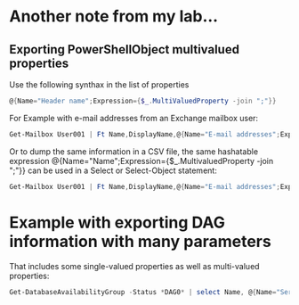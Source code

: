 # Another note from my lab...

## Exporting PowerShellObject multivalued properties

Use the following synthax in the list of properties

```PowerShell
@{Name="Header name";Expression={$_.MultiValuedProperty -join ";"}}
```

For Example with e-mail addresses from an Exchange mailbox user:

```PowerShell
Get-Mailbox User001 | Ft Name,DisplayName,@{Name="E-mail addresses";Expression={$_.proxyaddresses -join ";"}}
```

Or to dump the same information in a CSV file, the same hashatable expression @{Name="Name";Expression={$_.MultivaluedProperty -join ";"}} can be used in a Select or Select-Object statement:

```PowerShell
Get-Mailbox User001 | Ft Name,DisplayName,@{Name="E-mail addresses";Expression={$_.proxyaddresses -join ";"}} | Export-CSV -NoTypeInformation c:\temp\MyMailboxAddresses.csv
```

# Example with exporting DAG information with many parameters

That includes some single-valued properties as well as multi-valued properties:

```PowerShell
Get-DatabaseAvailabilityGroup -Status *DAG0* | select Name, @{Name="Servers"; Expression={$_.Servers -join ";"}}, WitnessServer, WitnessDirectory, AlternateWitnessServer, AlternateWitnessDirectory, NetworkCompression, NetworkEncryption, ManualDagNetworkConfiguration, DatacenterActivationMode, @{Name="StoppedMailboxServers";Expression={$_.StoppedMailboxServers -join ";"}}, @{Name="StartedMailboxServers";Expression={$_.StartedMailboxServers -join ";"}}, @{Name="DatabaseAvailabilityGroupIpv4Addresses";Expression={$_.DatabaseAvailabilityGroupIpv4Addresses -join ";"}}, @{Name="DatabaseAvailabilityGroupIpAddresses";Expression={$_.DatabaseAvailabilityGroupIpAddresses -join ";"}}, AllowCrossSiteRpcClientAccess, ActivityState, FileSystem, @{NAme="OperationalServers";Expression={$_.DatabaseAvailabilityGroupIpAddresses -join ";"}}, PrimaryActiveManager, ServersInMaintenance, ThirdPartyReplication, ReplicationPort, @{Name="NetworkNames";Expression={$_.NetworkNames -join ";"}}, WitnessShareInUse, DatabaseAvailabilityGroupConfiguration, AutoDagSchemaVersion, AutoDagDatabaseCopiesPerDatabase, AutoDagDatabaseCopiesPerVolume, AutoDagTotalNumberOfDatabases, AutoDagTotalNumberOfServers, AutoDagDatabasesRootFolderPath, AutoDagVolumesRootFolderPath, AutoDagAllServersInstalled, AutoDagAutoReseedEnabled, AutoDagDiskReclaimerEnabled, AutoDagBitlockerEnabled, AutoDagFIPSCompliant, AutoDagAutoRedistributeEnabled, AutoDagSIPEnabled, ReplayLagManagerEnabled, MailboxLoadBalanceSellableStorage, MailboxLoadBalanceRelativeLoadCapacity, MailboxLoadBalanceComputeCapacity, MailboxLoadBalanceOverloadedThreshold, MailboxLoadBalanceUnderloadedThreshold, MailboxLoadBalanceEnabled, SiloName, DistributedStoreConfig, RequestedDistributedStoreConfig, DxStoreWitnessServers, DistributedStoreMembershipConfig, DistributedStoreMembershipConfigOverride, DxStoreSpareServers, PreferenceMoveFrequency, MetaCacheDatabaseVolumesPerServer, AdminDisplayName, ExchangeVersion, DistinguishedName, Identity, Guid, ObjectCategory, ObjectClass, WhenChanged, WhenCreated, WhenChangedUTC, WhenCreatedUTC, OrganizationId, Id, OriginatingServer, IsValid, ObjectState | export-csv -NoTypeInformation C:\temp\E2016DAGinfoStatus.csv

```
